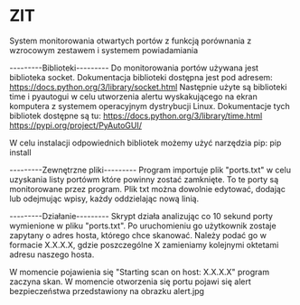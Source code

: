 # ZIT

System monitorowania otwartych portów z funkcją porównania z wzrocowym zestawem i systemem powiadamiania


---------Biblioteki---------
Do monitorowania portów używana jest biblioteka socket. Dokumentacja biblioteki dostępna jest pod adresem:
https://docs.python.org/3/library/socket.html
Następnie użyte są biblioteki time i pyautogui w celu utworzenia alertu wyskakującego na ekran komputera z systemem operacyjnym dystrybucji Linux. Dokumentacje tych bibliotek dostępne są tu:
https://docs.python.org/3/library/time.html
https://pypi.org/project/PyAutoGUI/

W celu instalacji odpowiednich bibliotek możemy użyć narzędzia pip:
pip install <nazwa biblioteki>

---------Zewnętrzne pliki---------
Program importuje plik "ports.txt" w celu uzyskania listy portówm które powinny zostać zamknięte. To te porty są monitorowane przez program. Plik txt można dowolnie edytować, dodając lub odejmując wpisy, każdy oddzielając nową linią.


---------Działanie---------
Skrypt działa analizując co 10 sekund porty wymienione w pliku "ports.txt". Po uruchomieniu go użytkownik zostaje zapytany o adres hosta, którego chce skanować. Należy podać go w formacie X.X.X.X, gdzie poszczególne X zamieniamy kolejnymi oktetami adresu naszego hosta.

W momencie pojawienia się "Starting scan on host: X.X.X.X" program zaczyna skan. W momencie otworzenia się portu pojawi się alert bezpieczeństwa przedstawiony na obrazku alert.jpg
